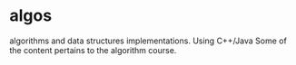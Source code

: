 algos
=====

algorithms and data structures implementations. Using C++/Java
Some of the content pertains to the algorithm course. 
